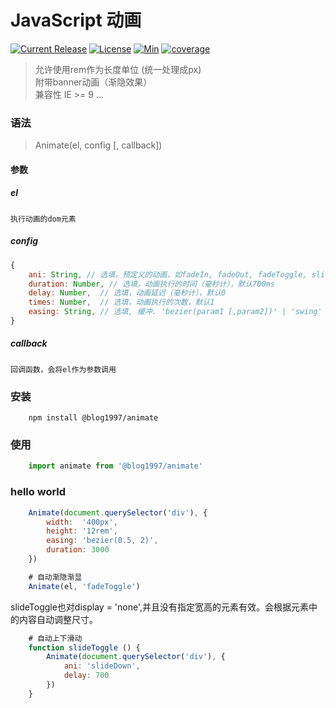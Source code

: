 # JavaScript 动画   
[![Current Release](https://img.shields.io/npm/v/@blog1997/animate)](Current-Release)
[![License](https://img.shields.io/github/license/youLookLikeDelicious/Animate)](License)
[![Min](https://img.shields.io/bundlephobia/min/@blog1997/animate)](min)
[![coverage](https://img.shields.io/codecov/c/github/youLookLikeDelicious/Animate)](coverage)
>允许使用rem作为长度单位 (统一处理成px)  
附带banner动画（渐隐效果）   
兼容性 IE >= 9
...
### 语法
>Animate(el, config [, callback])

#### 参数
##### el 
    执行动画的dom元素
##### config

```javascript
{   
    ani: String, // 选填，预定义的动画，如fadeIn, fadeOut, fadeToggle, slideUp, slideDown, slideToggle  
    duration: Number, // 选填，动画执行的时间（毫秒计），默认700ms   
    delay: Number,  // 选填，动画延迟（毫秒计），默认0    
    times: Number,  // 选填，动画执行的次数，默认1   
    easing: String, // 选填, 缓冲. 'bezier(param1 [,param2])' | 'swing'  | 'liner'
}
```
##### callback
    回调函数，会将el作为参数调用

### 安装
```npm
    npm install @blog1997/animate
```
### 使用
```javascript
    import animate from '@blog1997/animate'
```
### hello world
```javascript
    Animate(document.querySelector('div'), {
        width:  '400px',
        height: '12rem',
        easing: 'bezier(0.5, 2)',
        duration: 3000
    })

    # 自动渐隐渐显
    Animate(el, 'fadeToggle')
```
slideToggle也对display = 'none',并且没有指定宽高的元素有效。会根据元素中的内容自动调整尺寸。
```javascript
    # 自动上下滑动
    function slideToggle () {
        Animate(document.querySelector('div'), {
            ani: 'slideDown', 
            delay: 700
        })
    }
```
